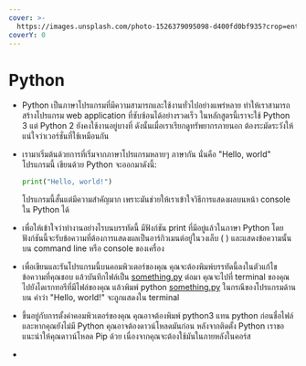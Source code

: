```yaml
---
cover: >-
  https://images.unsplash.com/photo-1526379095098-d400fd0bf935?crop=entropy&cs=srgb&fm=jpg&ixid=MnwxOTcwMjR8MHwxfHNlYXJjaHwxfHxweXRob258ZW58MHx8fHwxNjgyNjE2NDky&ixlib=rb-4.0.3&q=85
coverY: 0
---
```


# Python

* Python เป็นภาษาโปรแกรมที่มีความสามารถและใช้งานทั่วไปอย่างแพร่หลาย ทำให้เราสามารถสร้างโปรแกรม web application ที่ซับซ้อนได้อย่างรวดเร็ว ในหลักสูตรนี้เราจะใช้ Python 3 แต่ Python 2 ยังคงใช้งานอยู่บางที่ ดังนั้นเมื่อเราเรียกดูทรัพยากรภายนอก ต้องระมัดระวังให้แน่ใจว่าเวอร์ชั่นที่ใช้เหมือนกัน
*   เรามาเริ่มต้นด้วยการที่เริ่มจากภาษาโปรแกรมหลายๆ ภาษากัน นั่นคือ "Hello, world" โปรแกรมนี้ เขียนด้วย Python จะออกมาดังนี้:

    ```python
    print("Hello, world!")
    ```

    โปรแกรมนี้สั้นแต่มีความสำคัญมาก เพราะมันช่วยให้เราเข้าใจวิธีการแสดงผลบนหน้า console ใน Python ได้
* เพื่อให้เข้าใจว่าทำงานอย่างไรบนบรรทัดนี้ มีฟังก์ชัน print ที่มีอยู่แล้วในภาษา Python โดยฟังก์ชันนี้จะรับข้อความที่ต้องการแสดงผลเป็นอาร์กิวเมนต์อยู่ในวงเล็บ ( ) และแสดงข้อความนั้นบน command line หรือ console ของเครื่อง
* เพื่อเขียนและรันโปรแกรมนี้บนคอมพิวเตอร์ของคุณ คุณจะต้องพิมพ์บรรทัดนี้ลงในตัวแก้ไขข้อความที่คุณชอบ แล้วบันทึกไฟล์เป็น [something.py](http://something.py/) ต่อมา คุณจะไปที่ terminal ของคุณ ไปยังไดเรกทอรีที่มีไฟล์ของคุณ แล้วพิมพ์ python [something.py](http://something.py/) ในกรณีของโปรแกรมด้านบน คำว่า "Hello, world!" จะถูกแสดงใน terminal
* ขึ้นอยู่กับการตั้งค่าคอมพิวเตอร์ของคุณ คุณอาจต้องพิมพ์ python3 แทน python ก่อนชื่อไฟล์ และหากคุณยังไม่มี Python คุณอาจต้องดาวน์โหลดมันก่อน หลังจากติดตั้ง Python เราขอแนะนำให้คุณดาวน์โหลด Pip ด้วย เนื่องจากคุณจะต้องใช้มันในภายหลังในคอร์ส
*
